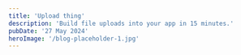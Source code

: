 ```yaml
---
title: 'Upload thing'
description: 'Build file uploads into your app in 15 minutes.'
pubDate: '27 May 2024'
heroImage: '/blog-placeholder-1.jpg'
---
```

